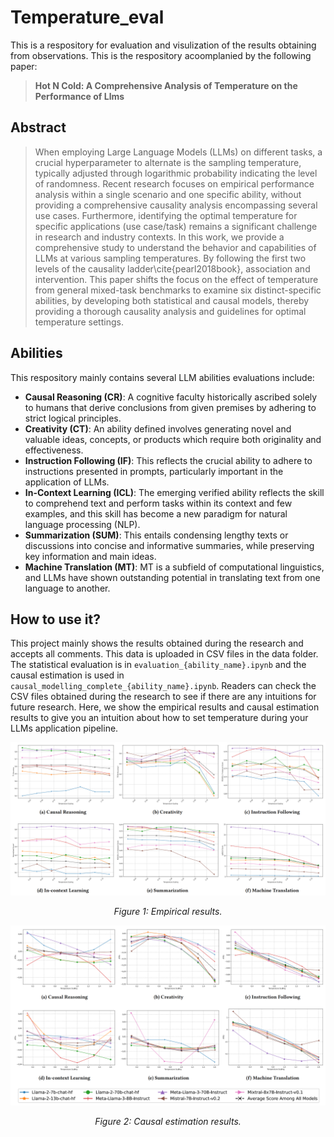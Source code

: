 # Temperature_eval

This is a respository for evaluation and visulization of the results obtaining from observations. This is the respository acoomplanied by the following paper:

> **Hot N Cold: A Comprehensive Analysis of Temperature on the Performance of Llms**

## Abstract

> When employing Large Language Models (LLMs) on different tasks, a crucial hyperparameter to alternate is the sampling temperature, typically adjusted through logarithmic probability indicating the level of randomness. Recent research focuses on empirical performance analysis within a single scenario and one specific ability, without providing a comprehensive causality analysis encompassing several use cases.  Furthermore, identifying the optimal temperature for specific applications (use case/task) remains a significant challenge in research and industry contexts. In this work, we provide a comprehensive study to understand the behavior and capabilities of LLMs at various sampling temperatures. By following the first two levels of the causality ladder\cite{pearl2018book},  association and intervention. This paper shifts the focus on the effect of temperature from general mixed-task benchmarks to examine six distinct-specific abilities, by developing both statistical and causal models, thereby providing a thorough causality analysis and guidelines for optimal temperature settings.
## Abilities
This respository mainly contains several LLM abilities evaluations include: 

- **Causal Reasoning (CR)**: A cognitive faculty historically ascribed solely to humans that derive conclusions from given premises by adhering to strict logical principles.
- **Creativity (CT)**: An ability defined involves generating novel and valuable ideas, concepts, or products which require both originality and effectiveness.
- **Instruction Following (IF)**: This reflects the crucial ability to adhere to instructions presented in prompts, particularly important in the application of LLMs.
- **In-Context Learning (ICL)**: The emerging verified ability reflects the skill to comprehend text and perform tasks within its context and few examples, and this skill has become a new paradigm for natural language processing (NLP).
- **Summarization (SUM)**: This entails condensing lengthy texts or discussions into concise and informative summaries, while preserving key information and main ideas.
- **Machine Translation (MT)**: MT is a subfield of computational linguistics, and LLMs have shown outstanding potential in translating text from one language to another.



## How to use it?


This project mainly shows the results obtained during the research and accepts all comments. This data is uploaded in CSV files in the data folder. The statistical evaluation is in `evaluation_{ability_name}.ipynb` and the causal estimation is used in `causal_modelling_complete_{ability_name}.ipynb`. Readers can check the CSV files obtained during the research to see if there are any intuitions for future research. Here, we show the empirical results and causal estimation results to give you an intuition about how to set temperature during your LLMs application pipeline.

![empirical](images/stats.png)

<p align="center"><em>Figure 1: Empirical results.</em></p>

![causal estimation results](images/causal.png)
<p align="center"><em>Figure 2: Causal estimation results.</em></p>
